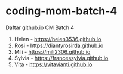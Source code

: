 # coding-mom-batch-4

Daftar github.io CM Batch 4
1. Helen - https://helen3536.github.io
2. Rosi - https://diantyrosirda.github.io
3. Mili - https://mili2306.github.io
4. Sylvia - https://francessylvia.github.io
5. Vita - https://vitavianti.github.io
